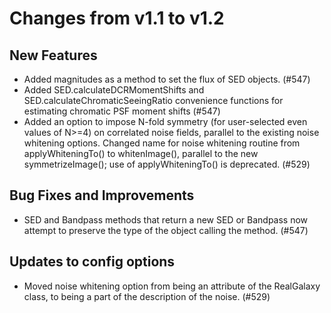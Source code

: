 Changes from v1.1 to v1.2
=========================

New Features
------------

- Added magnitudes as a method to set the flux of SED objects. (#547)
- Added SED.calculateDCRMomentShifts and SED.calculateChromaticSeeingRatio convenience functions
  for estimating chromatic PSF moment shifts (#547)
- Added an option to impose N-fold symmetry (for user-selected even values of
  N>=4) on correlated noise fields, parallel to the existing noise whitening
  options. Changed name for noise whitening routine from applyWhiteningTo() to
  whitenImage(), parallel to the new symmetrizeImage(); use of applyWhiteningTo()
  is deprecated.  (#529)

Bug Fixes and Improvements
--------------------------

- SED and Bandpass methods that return a new SED or Bandpass now attempt to preserve the type of
  the object calling the method. (#547)

Updates to config options
-------------------------

- Moved noise whitening option from being an attribute of the RealGalaxy class,
  to being a part of the description of the noise. (#529)
